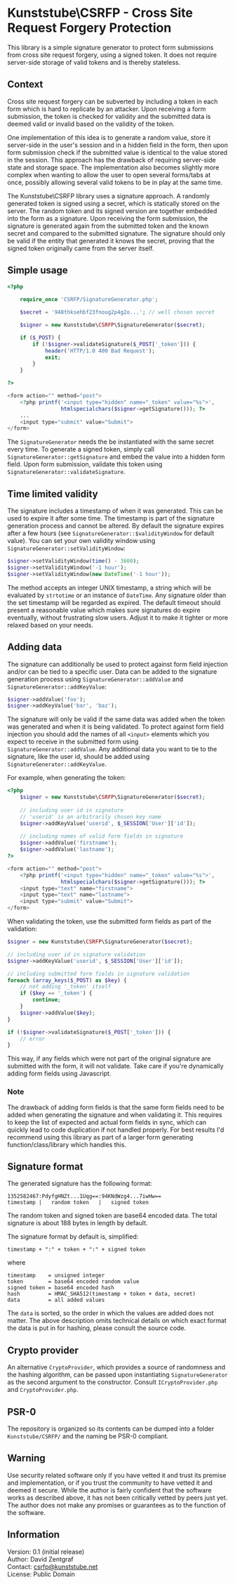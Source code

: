 Kunststube\CSRFP - Cross Site Request Forgery Protection
========================================================

This library is a simple signature generator to protect form submissions from cross site request forgery, using a signed token. It does not require server-side storage of valid tokens and is thereby stateless.

Context
-------

Cross site request forgery can be subverted by including a token in each form which is hard to replicate by an attacker. Upon receiving a form submission, the token is checked for validity and the submitted data is deemed valid or invalid based on the validity of the token.

One implementation of this idea is to generate a random value, store it server-side in the user's session and in a hidden field in the form, then upon form submission check if the submitted value is identical to the value stored in the session. This approach has the drawback of requiring server-side state and storage space. The implementation also becomes slightly more complex when wanting to allow the user to open several forms/tabs at once, possibly allowing several valid tokens to be in play at the same time.

The Kunststube\CSRFP library uses a signature approach. A randomly generated token is signed using a secret, which is statically stored on the server. The random token and its signed version are together embedded into the form as a signature. Upon receiving the form submission, the signature is generated again from the submitted token and the known secret and compared to the submitted signature. The signature should only be valid if the entity that generated it knows the secret, proving that the signed token originally came from the server itself.

Simple usage
------------

```php
<?php
    
    require_once 'CSRFP/SignatureGenerator.php';

    $secret = '948thksehbf23fnoug2p4g2o...'; // well chosen secret

    $signer = new Kunststube\CSRFP\SignatureGenerator($secret);

    if ($_POST) {
        if (!$signer->validateSignature($_POST['_token'])) {
            header('HTTP/1.0 400 Bad Request');
            exit;
        }
    }

?>

<form action="" method="post">
    <?php printf('<input type="hidden" name="_token" value="%s">',
                 htmlspecialchars($signer->getSignature())); ?>
    ...
    <input type="submit" value="Submit">
</form>
```

The `SignatureGenerator` needs the be instantiated with the same secret every time. To generate a signed token, simply call `SignatureGenerator::getSignature` and embed the value into a hidden form field. Upon form submission, validate this token using `SignatureGenerator::validateSignature`.

Time limited validity
---------------------

The signature includes a timestamp of when it was generated. This can be used to expire it after some time. The timestamp is part of the signature generation process and cannot be altered. By default the signature expires after a few hours (see `SignatureGenerator::$validityWindow` for default value). You can set your own validity window using `SignatureGenerator::setValidityWindow`:

```php
$signer->setValidityWindow(time() - 3600);
$signer->setValidityWindow('-1 hour');
$signer->setValidityWindow(new DateTime('-1 hour'));
```

The method accepts an integer UNIX timestamp, a string which will be evaluated by `strtotime` or an instance of `DateTime`. Any signature older than the set timestamp will be regarded as expired. The default timeout should present a reasonable value which makes sure signatures do expire eventually, without frustrating slow users. Adjust it to make it tighter or more relaxed based on your needs.

Adding data
-----------

The signature can additionally be used to protect against form field injection and/or can be tied to a specific user. Data can be added to the signature generation process using `SignatureGenerator::addValue` and `SignatureGenerator::addKeyValue`:

```php
$signer->addValue('foo');
$signer->addKeyValue('bar', 'baz');
```

The signature will only be valid if the same data was added when the token was generated and when it is being validated. To protect against form field injection you should add the names of all `<input>` elements which you expect to receive in the submitted form using `SignatureGenerator::addValue`. Any additional data you want to tie to the signature, like the user id, should be added using `SignatureGenerator::addKeyValue`.

For example, when generating the token:

```php
<?php
    $signer = new Kunststube\CSRFP\SignatureGenerator($secret);
    
    // including user id in signature
    // 'userid' is an arbitrarily chosen key name
    $signer->addKeyValue('userid', $_SESSION['User']['id']);
    
    // including names of valid form fields in signature
    $signer->addValue('firstname');
    $signer->addValue('lastname');
?>

<form action="" method="post">
    <?php printf('<input type="hidden" name="_token" value="%s">',
                 htmlspecialchars($signer->getSignature())); ?>
    <input type="text" name="firstname">
    <input type="text" name="lastname">
    <input type="submit" value="Submit">
</form>
```

When validating the token, use the submitted form fields as part of the validation:

```php
$signer = new Kunststube\CSRFP\SignatureGenerator($secret);

// including user id in signature validation
$signer->addKeyValue('userid', $_SESSION['User']['id']);

// including submitted form fields in signature validation
foreach (array_keys($_POST) as $key) {
    // not adding '_token' itself
    if ($key == '_token') {
        continue;
    }
    $signer->addValue($key);
}

if (!$signer->validateSignature($_POST['_token'])) {
    // error
}
```

This way, if any fields which were not part of the original signature are submitted with the form, it will not validate. Take care if you're dynamically adding form fields using Javascript.

### Note

The drawback of adding form fields is that the same form fields need to be added when generating the signature and when validating it. This requires to keep the list of expected and actual form fields in sync, which can quickly lead to code duplication if not handled properly. For best results I'd recommend using this library as part of a larger form generating function/class/library which handles this.

Signature format
----------------

The generated signature has the following format:

    1352582467:PdyfgHNZt...1Uqg==:94KNdWzg4...7iwHw==
    timestamp |   random token   |   signed token

The random token and signed token are base64 encoded data. The total signature is about 188 bytes in length by default.

The signature format by default is, simplified:

    timestamp + ":" + token + ":" + signed token

where

    timestamp    = unsigned integer
    token        = base64 encoded random value
    signed token = base64 encoded hash
    hash         = HMAC_SHA512(timestamp + token + data, secret)
    data         = all added values

The `data` is sorted, so the order in which the values are added does not matter. The above description omits technical details on which exact format the data is put in for hashing, please consult the source code.

Crypto provider
---------------

An alternative `CryptoProvider`, which provides a source of randomness and the hashing algorithm, can be passed upon instantiating `SignatureGenerator` as the second argument to the constructor. Consult `ICryptoProvider.php` and `CryptoProvider.php`.

PSR-0
-----

The repository is organized so its contents can be dumped into a folder `Kunststube/CSRFP/` and the naming be PSR-0 compliant.

Warning
-------

Use security related software only if you have vetted it and trust its premise and implementation, or if you trust the community to have vetted it and deemed it secure. While the author is fairly confident that the software works as described above, it has not been critically vetted by peers just yet. The author does not make any promises or guarantees as to the function of the software.

Information
-----------

Version: 0.1 (initial release)  
Author:  David Zentgraf  
Contact: csrfp@kunststube.net  
License: Public Domain


